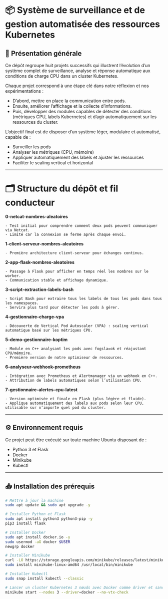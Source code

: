 # 📦 Système de surveillance et de gestion automatisée des ressources Kubernetes
## 📖 Présentation générale

Ce dépôt regroupe huit projets successifs qui illustrent l’évolution d’un système complet de surveillance, analyse et réponse automatique aux conditions de charge CPU dans un cluster Kubernetes.

Chaque projet correspond à une étape clé dans notre réflexion et nos expérimentations :

- D’abord, mettre en place la communication entre pods.
- Ensuite, améliorer l’affichage et la collecte d’informations.
- Puis, développer des modules capables de détecter des conditions (métriques CPU, labels Kubernetes) et d’agir automatiquement sur les ressources du cluster.

L’objectif final est de disposer d’un système léger, modulaire et automatisé, capable de :

- Surveiller les pods
- Analyser les métriques (CPU, mémoire)
- Appliquer automatiquement des labels et ajuster les ressources
- Faciliter le scaling vertical et horizontal

---

# 🗂 Structure du dépôt et fil conducteur

**0-netcat-nombres-aleatoires**

    - Test initial pour comprendre comment deux pods peuvent communiquer via Netcat.
    - Limité car la connexion se ferme après chaque envoi.
**1-client-serveur-nombres-aleatoires**

    - Première architecture client-serveur pour échanges continus.
**2-app-flask-nombres-aleatoires**

    - Passage à Flask pour afficher en temps réel les nombres sur le worker.
    - Communication stable et affichage dynamique.
**3-script-extraction-labels-bash**

    - Script Bash pour extraire tous les labels de tous les pods dans tous les namespaces.
    - Servira plus tard pour détecter les pods à gérer.
**4-gestionnaire-charge-vpa**

    - Découverte de Vertical Pod Autoscaler (VPA) : scaling vertical automatique basé sur les métriques CPU.
**5-demo-gestionnaire-koptim**

    - Module en C++ analysant les pods avec fogsla=ok et réajustant CPU/mémoire.
    - Première version de notre optimiseur de ressources.
**6-analyseur-webhook-prometheus**

    - Intégration avec Prometheus et Alertmanager via un webhook en C++.
    - Attribution de labels automatiques selon l’utilisation CPU.
**7-gestionnaire-alertes-cpu-latest**

    - Version optimisée et finale en Flask (plus légère et fluide).
    - Applique automatiquement des labels aux pods selon leur CPU, utilisable sur n’importe quel pod du cluster.

---
## ⚙️ Environnement requis

Ce projet peut être exécuté sur toute machine Ubuntu disposant de :
- Python 3 et Flask
- Docker
- Minikube
- Kubectl

---
## 📥 Installation des prérequis

```bash
# Mettre à jour la machine
sudo apt update && sudo apt upgrade -y

# Installer Python et Flask
sudo apt install python3 python3-pip -y
pip3 install flask

# Installer Docker
sudo apt install docker.io -y
sudo usermod -aG docker $USER
newgrp docker

# Installer Minikube
curl -LO https://storage.googleapis.com/minikube/releases/latest/minikube-linux-amd64
sudo install minikube-linux-amd64 /usr/local/bin/minikube

# Installer Kubectl
sudo snap install kubectl --classic

# Lancer un cluster Kubernetes 3 nœuds avec Docker comme driver et sans vérification VT-x
minikube start --nodes 3 --driver=docker --no-vtx-check
```
